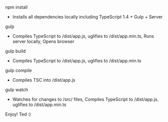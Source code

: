 npm install
- Installs all dependencies locally including TypeScript 1.4 + Gulp + Server

gulp
- Compiles TypeScript to /dist/app.js, uglifies to /dist/app.min.ts, Runs server locally, Opens browser

gulp build
- Compiles TypeScript to /dist/app.js, uglifies to /dist/app.min.ts

gulp compile
- Compiles TSC into /dist/app.js

gulp watch
- Watches for changes to /src/ files, Compiles TypeScript to /dist/app.js, uglifies to /dist/app.min.ts

Enjoy! Ted :)
